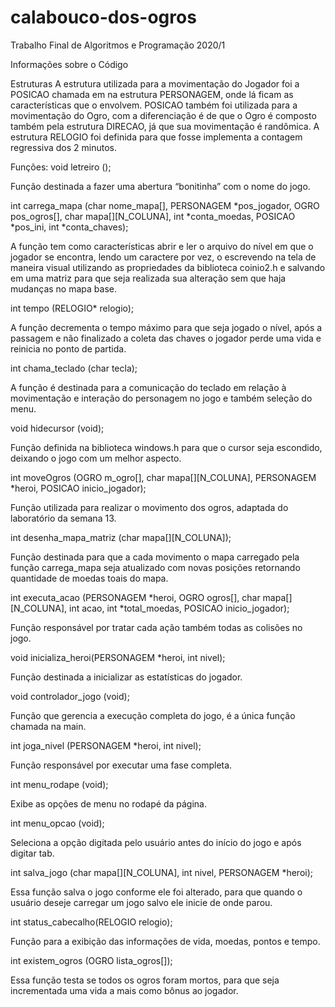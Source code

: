 # calabouco-dos-ogros
Trabalho Final de Algoritmos e Programação 2020/1

Informações sobre o Código

Estruturas
A estrutura utilizada para a movimentação do Jogador foi a POSICAO chamada em na estrutura PERSONAGEM, onde lá ficam as características que o envolvem. POSICAO também foi utilizada para a movimentação do Ogro, com a diferenciação é de que o Ogro é composto também pela estrutura DIRECAO, já que sua movimentação é randômica. 
A estrutura RELOGIO foi definida para que fosse implementa a contagem regressiva dos 2 minutos.

Funções:
void letreiro ();

Função destinada a fazer uma abertura “bonitinha” com o nome do jogo.

int carrega_mapa (char nome_mapa[], PERSONAGEM *pos_jogador, OGRO pos_ogros[], char mapa[][N_COLUNA], int *conta_moedas, POSICAO *pos_ini, int *conta_chaves);

A função tem como características abrir e ler o arquivo do nível em que o jogador se encontra, lendo um caractere por vez, o escrevendo na tela de maneira visual utilizando as propriedades da biblioteca coinio2.h e salvando em uma matriz para que seja realizada sua alteração sem que haja mudanças no mapa base. 

int tempo (RELOGIO* relogio);

A função decrementa o tempo máximo para que seja jogado o nível, após a passagem e não finalizado a coleta das chaves o jogador perde uma vida e reinicia no ponto de partida.

int chama_teclado (char tecla);

A função é destinada para a comunicação do teclado em relação à movimentação e interação do personagem no jogo e também seleção do menu.

void hidecursor (void);

Função definida na biblioteca windows.h para que o cursor seja escondido, deixando o jogo com um melhor aspecto.

int moveOgros (OGRO m_ogro[], char mapa[][N_COLUNA], PERSONAGEM *heroi, POSICAO inicio_jogador);

Função utilizada para realizar o movimento dos ogros, adaptada do laboratório da semana 13.

int desenha_mapa_matriz (char mapa[][N_COLUNA]);

Função destinada para que a cada movimento o mapa carregado pela função carrega_mapa seja atualizado com novas posições retornando quantidade de moedas toais do mapa.

int executa_acao (PERSONAGEM *heroi, OGRO ogros[], char mapa[][N_COLUNA], int acao, int *total_moedas, POSICAO inicio_jogador);

Função responsável por tratar cada ação também todas as colisões no jogo.

void inicializa_heroi(PERSONAGEM *heroi, int nivel);

Função destinada a inicializar as estatísticas do jogador.

void controlador_jogo (void);

Função que gerencia a execução completa do jogo, é a única função chamada na main.

int joga_nivel (PERSONAGEM *heroi, int nivel);

Função responsável por executar uma fase completa. 

int menu_rodape (void);

Exibe as opções de menu no rodapé da página.

int menu_opcao (void);

Seleciona a opção digitada pelo usuário antes do início do jogo e após digitar tab.

int salva_jogo (char mapa[][N_COLUNA], int nivel, PERSONAGEM *heroi);

Essa função salva o jogo conforme ele foi alterado, para que quando o usuário deseje carregar um jogo salvo ele inicie de onde parou.

int status_cabecalho(RELOGIO relogio);

Função para a exibição das informações de vida, moedas, pontos e tempo.

int existem_ogros (OGRO lista_ogros[]);

Essa função testa se todos os ogros foram mortos, para que seja incrementada uma vida a mais como bônus ao jogador.
